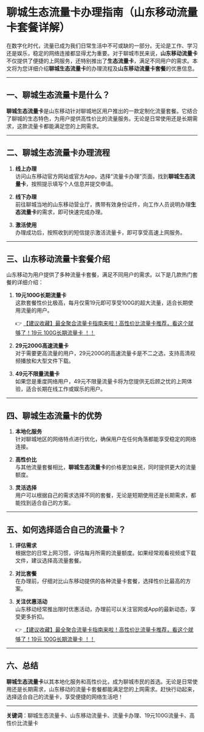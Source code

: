 # 聊城生态流量卡办理指南（山东移动流量卡套餐详解）

在数字化时代，流量已成为我们日常生活中不可或缺的一部分。无论是工作、学习还是娱乐，稳定的网络连接都显得尤为重要。对于聊城市民来说，**山东移动流量卡**不仅提供了便捷的上网服务，还特别推出了**生态流量卡**，满足不同用户的需求。本文将为您详细介绍**聊城生态流量卡**的办理流程及**山东移动流量卡套餐**的优惠信息。

---

## 一、聊城生态流量卡是什么？

**聊城生态流量卡**是山东移动针对聊城地区用户推出的一款定制化流量套餐。它结合了聊城的生态特色，为用户提供高性价比的流量服务。无论是日常使用还是长期需求，这款流量卡都能满足您的上网需求。

---

## 二、聊城生态流量卡办理流程

1. **线上办理**  
   访问山东移动官方网站或官方App，选择“流量卡办理”页面，找到**聊城生态流量卡**，按照提示填写个人信息并提交申请。

2. **线下办理**  
   前往聊城当地的山东移动营业厅，携带有效身份证件，向工作人员说明办理**生态流量卡**的需求，即可快速完成办理。

3. **激活使用**  
   办理成功后，按照收到的短信提示激活流量卡，即可享受高速上网服务。

---

## 三、山东移动流量卡套餐介绍

山东移动为用户提供了多种流量卡套餐，满足不同用户的需求。以下是几款热门套餐的详细介绍：

1. **19元100G长期流量卡**  
   这款套餐性价比极高，每月仅需19元即可享受100G的超大流量，适合长期使用流量的用户。

   👉 [【建议收藏】最全聚合流量卡指南来啦！高性价比流量卡推荐，看这个就够了！19元 100G长期流量卡 ！！](https://bit.ly/Liuliangka)

2. **29元200G高速流量卡**  
   对于需要更高流量的用户，29元200G的高速流量卡是不二之选，支持高清视频播放和大型文件下载。

3. **49元不限量流量卡**  
   如果您是重度网络用户，49元不限量流量卡将为您提供无后顾之忧的上网体验，适合长期在线工作或娱乐的用户。

---

## 四、聊城生态流量卡的优势

1. **本地化服务**  
   针对聊城地区的网络特点进行优化，确保用户在任何角落都能享受稳定的网络连接。

2. **高性价比**  
   与其他流量套餐相比，**聊城生态流量卡**的价格更加亲民，同时提供更大的流量额度。

3. **灵活选择**  
   用户可以根据自己的需求选择不同的套餐，无论是短期使用还是长期需求，都能找到适合自己的方案。

---

## 五、如何选择适合自己的流量卡？

1. **评估需求**  
   根据您的日常上网习惯，评估每月所需的流量额度。如果经常观看视频或下载文件，建议选择高流量套餐。

2. **对比套餐**  
   在办理前，仔细对比山东移动提供的各种流量卡套餐，选择性价比最高的方案。

3. **关注优惠活动**  
   山东移动经常推出限时优惠活动，办理前可以关注官网或App的最新动态，享受更多折扣。

   👉 [【建议收藏】最全聚合流量卡指南来啦！高性价比流量卡推荐，看这个就够了！19元 100G长期流量卡 ！！](https://bit.ly/Liuliangka)

---

## 六、总结

**聊城生态流量卡**以其本地化服务和高性价比，成为聊城市民的首选。无论是日常使用还是长期需求，山东移动的流量卡套餐都能满足您的上网需求。赶快行动起来，选择适合自己的流量卡，享受便捷的网络生活吧！

---

**关键词**：聊城生态流量卡、山东移动流量卡、流量卡办理、19元100G流量卡、高性价比流量卡